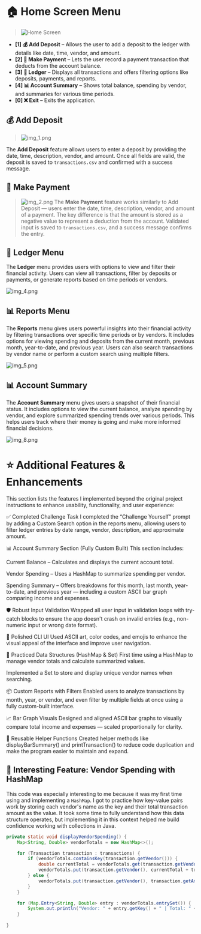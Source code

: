 # 🏠 Home Screen Menu

> ![Home Screen](.idea/img.png)

- **[1] 💰 Add Deposit** – Allows the user to add a deposit to the ledger with details like date, time, vendor, and amount.
- **[2] 🧾 Make Payment** – Lets the user record a payment transaction that deducts from the account balance.
- **[3] 📘 Ledger** – Displays all transactions and offers filtering options like deposits, payments, and reports.
- **[4] 📊 Account Summary** – Shows total balance, spending by vendor, and summaries for various time periods.
- **[0] ❌ Exit** – Exits the application.

## 💰 Add Deposit

> ![img_1.png](.idea/img_1.png)

The **Add Deposit** feature allows users to enter a deposit by providing the date, time, description, vendor, and amount. Once all fields are valid, the deposit is saved to `transactions.csv` and confirmed with a success message.

## 🧾 Make Payment
>![img_2.png](.idea/img_2.png)
The **Make Payment** feature works similarly to Add Deposit — users enter the date, time, description, vendor, and amount of a payment. The key difference is that the amount is stored as a negative value to represent a deduction from the account. Validated input is saved to `transactions.csv`, and a success message confirms the entry.


## 📘 Ledger Menu

The **Ledger** menu provides users with options to view and filter their financial activity. Users can view all transactions, filter by deposits or payments, or generate reports based on time periods or vendors.

![img_4.png](.idea/img_4.png)

## 📊 Reports Menu

The **Reports** menu gives users powerful insights into their financial activity by filtering transactions over specific time periods or by vendors. It includes options for viewing spending and deposits from the current month, previous month, year-to-date, and previous year. Users can also search transactions by vendor name or perform a custom search using multiple filters.

![img_5.png](.idea/img_5.png)

## 📊 Account Summary

The **Account Summary** menu gives users a snapshot of their financial status. It includes options to view the current balance, analyze spending by vendor, and explore summarized spending trends over various periods. This helps users track where their money is going and make more informed financial decisions.

![img_8.png](.idea/img_8.png)



# ⭐ Additional Features & Enhancements
This section lists the features I implemented beyond the original project instructions to enhance usability, functionality, and user experience:

✅ Completed Challenge Task
I completed the “Challenge Yourself” prompt by adding a Custom Search option in the reports menu, allowing users to filter ledger entries by date range, vendor, description, and approximate amount.

📊 Account Summary Section (Fully Custom Built)
This section includes:

Current Balance – Calculates and displays the current account total.

Vendor Spending – Uses a HashMap to summarize spending per vendor.

Spending Summary – Offers breakdowns for this month, last month, year-to-date, and previous year — including a custom ASCII bar graph comparing income and expenses.

🛡 Robust Input Validation
Wrapped all user input in validation loops with try-catch blocks to ensure the app doesn't crash on invalid entries (e.g., non-numeric input or wrong date format).

🎨 Polished CLI UI
Used ASCII art, color codes, and emojis to enhance the visual appeal of the interface and improve user navigation.

🧠 Practiced Data Structures (HashMap & Set)
First time using a HashMap to manage vendor totals and calculate summarized values.

Implemented a Set to store and display unique vendor names when searching.

📦 Custom Reports with Filters
Enabled users to analyze transactions by month, year, or vendor, and even filter by multiple fields at once using a fully custom-built interface.

📈 Bar Graph Visuals
Designed and aligned ASCII bar graphs to visually compare total income and expenses — scaled proportionally for clarity.

🔁 Reusable Helper Functions
Created helper methods like displayBarSummary() and printTransaction() to reduce code duplication and make the program easier to maintain and expand.







## 🧠 Interesting Feature: Vendor Spending with HashMap

This code was especially interesting to me because it was my first time using and implementing a `HashMap`. I got to practice how key-value pairs work by storing each vendor's name as the key and their total transaction amount as the value. It took some time to fully understand how this data structure operates, but implementing it in this context helped me build confidence working with collections in Java.

```java
private static void displayVendorSpending() {
    Map<String, Double> vendorTotals = new HashMap<>();

    for (Transaction transaction : transactions) {
        if (vendorTotals.containsKey(transaction.getVendor())) {
            double currentTotal = vendorTotals.get(transaction.getVendor());
            vendorTotals.put(transaction.getVendor(), currentTotal + transaction.getAmount());
        } else {
            vendorTotals.put(transaction.getVendor(), transaction.getAmount());
        }
    }

    for (Map.Entry<String, Double> entry : vendorTotals.entrySet()) {
        System.out.println("Vendor: " + entry.getKey() + " | Total: " + entry.getValue());
    }
        
}







